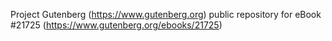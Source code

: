 Project Gutenberg (https://www.gutenberg.org) public repository for eBook #21725 (https://www.gutenberg.org/ebooks/21725)
